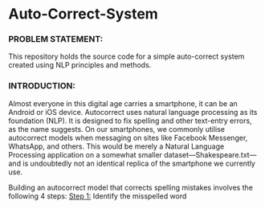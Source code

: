 # Auto-Correct-System


### PROBLEM STATEMENT:
This repository holds the source code for a simple auto-correct system created using NLP principles and methods.



### INTRODUCTION:
Almost everyone in this digital age carries a smartphone, it can be an Android or iOS device. Autocorrect uses natural language processing as its foundation (NLP). It is designed to fix spelling and other text-entry errors, as the name suggests. On our smartphones, we commonly utilise autocorrect models when messaging on sites like Facebook Messenger, WhatsApp, and others. This would be merely a Natural Language Processing application on a somewhat smaller dataset—Shakespeare.txt—and is undoubtedly not an identical replica of the smartphone we currently use.

Building an autocorrect model that corrects spelling mistakes involves the following 4 steps:
<u>Step 1:</u> Identify the misspelled word
